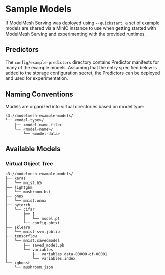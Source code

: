 # Sample Models

If ModelMesh Serving was deployed using `--quickstart`, a set of example models are shared via a MinIO instance to use when getting started with ModelMesh Serving and experimenting with the provided runtimes.

## Predictors

The `config/example-predictors` directory contains Predictor manifests for many of the example models. Assuming that the entry specified below is added to the storage configuration secret, the Predictors can be deployed and used for experimentation.

## Naming Conventions

Models are organized into virtual directories based on model type:

```
s3://modelmesh-example-models/
└── <model-type>/
    ├── <model-name-file>
    └── <model-name>/
        └── <model-data>
```

## Available Models

### Virtual Object Tree

```
s3://modelmesh-example-models/
├── keras
│   └── mnist.h5
├── lightgbm
│   └── mushroom.bst
├── onnx
│   └── mnist.onnx
├── pytorch
│   └── cifar
│       ├── 1
│       │   └── model.pt
│       └── config.pbtxt
├── sklearn
│   └── mnist-svm.joblib
├── tensorflow
│   └── mnist.savedmodel
│       ├── saved_model.pb
│       └── variables
│           ├── variables.data-00000-of-00001
│           └── variables.index
└── xgboost
    └── mushroom.json
```
